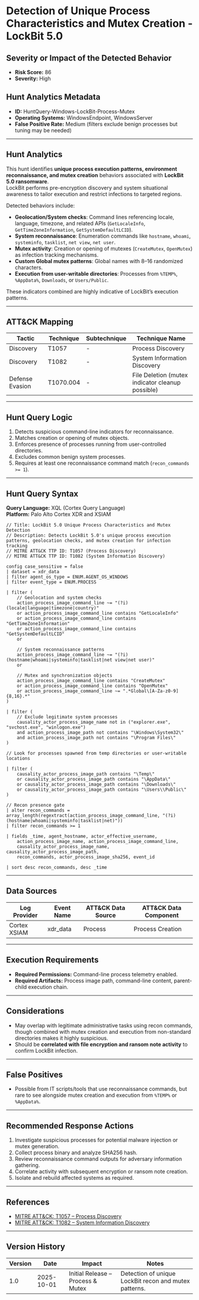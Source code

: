 # Detection of Unique Process Characteristics and Mutex Creation - LockBit 5.0

## Severity or Impact of the Detected Behavior
- **Risk Score:** 86  
- **Severity:** High  

## Hunt Analytics Metadata
- **ID:** HuntQuery-Windows-LockBit-Process-Mutex  
- **Operating Systems:** WindowsEndpoint, WindowsServer  
- **False Positive Rate:** Medium (filters exclude benign processes but tuning may be needed)  

---

## Hunt Analytics

This hunt identifies **unique process execution patterns, environment reconnaissance, and mutex creation** behaviors associated with **LockBit 5.0 ransomware**.  
LockBit performs pre-encryption discovery and system situational awareness to tailor execution and restrict infections to targeted regions.  

Detected behaviors include:  
- **Geolocation/System checks**: Command lines referencing locale, language, timezone, and related APIs (`GetLocaleInfo`, `GetTimeZoneInformation`, `GetSystemDefaultLCID`).  
- **System reconnaissance**: Enumeration commands like `hostname`, `whoami`, `systeminfo`, `tasklist`, `net view`, `net user`.  
- **Mutex activity**: Creation or opening of mutexes (`CreateMutex`, `OpenMutex`) as infection tracking mechanisms.  
- **Custom Global mutex patterns**: Global names with 8–16 randomized characters.  
- **Execution from user-writable directories**: Processes from `%TEMP%`, `%AppData%`, `Downloads`, or `Users/Public`.  

These indicators combined are highly indicative of LockBit’s execution patterns.  

---

## ATT&CK Mapping

| Tactic               | Technique   | Subtechnique | Technique Name               |
|----------------------|-------------|--------------|------------------------------|
| Discovery            | T1057       | -            | Process Discovery            |
| Discovery            | T1082       | -            | System Information Discovery |
| Defense Evasion      | T1070.004   | -            | File Deletion (mutex indicator cleanup possible) |

---

## Hunt Query Logic

1. Detects suspicious command-line indicators for reconnaissance.  
2. Matches creation or opening of mutex objects.  
3. Enforces presence of processes running from user-controlled directories.  
4. Excludes common benign system processes.  
5. Requires at least one reconnaissance command match (`recon_commands >= 1`).  

---

## Hunt Query Syntax

**Query Language:** XQL (Cortex Query Language)  
**Platform:** Palo Alto Cortex XDR and XSIAM  

```xql
// Title: LockBit 5.0 Unique Process Characteristics and Mutex Detection 
// Description: Detects LockBit 5.0's unique process execution patterns, geolocation checks, and mutex creation for infection tracking 
// MITRE ATT&CK TTP ID: T1057 (Process Discovery) 
// MITRE ATT&CK TTP ID: T1082 (System Information Discovery) 

config case_sensitive = false 
| dataset = xdr_data 
| filter agent_os_type = ENUM.AGENT_OS_WINDOWS 
| filter event_type = ENUM.PROCESS 

| filter ( 
    // Geolocation and system checks 
    action_process_image_command_line ~= "(?i)(locale|language|timezone|country)" 
    or action_process_image_command_line contains "GetLocaleInfo" 
    or action_process_image_command_line contains "GetTimeZoneInformation" 
    or action_process_image_command_line contains "GetSystemDefaultLCID" 
    or 

    // System reconnaissance patterns 
    action_process_image_command_line ~= "(?i)(hostname|whoami|systeminfo|tasklist|net view|net user)" 
    or  

    // Mutex and synchronization objects 
    action_process_image_command_line contains "CreateMutex" 
    or action_process_image_command_line contains "OpenMutex" 
    or action_process_image_command_line ~= ".*Global\[A-Za-z0-9]{8,16}.*" 
) 

| filter ( 
    // Exclude legitimate system processes 
    causality_actor_process_image_name not in ("explorer.exe", "svchost.exe", "winlogon.exe") 
    and action_process_image_path not contains "\Windows\System32\" 
    and action_process_image_path not contains "\Program Files\" 
) 

// Look for processes spawned from temp directories or user-writable locations 

| filter ( 
    causality_actor_process_image_path contains "\Temp\" 
    or causality_actor_process_image_path contains "\AppData\" 
    or causality_actor_process_image_path contains "\Downloads\" 
    or causality_actor_process_image_path contains "\Users\\Public\" 
) 

// Recon presence gate
| alter recon_commands = array_length(regextract(action_process_image_command_line, "(?i)(hostname|whoami|systeminfo|tasklist|net)")) 
| filter recon_commands >= 1 

| fields _time, agent_hostname, actor_effective_username, 
    action_process_image_name, action_process_image_command_line, 
    causality_actor_process_image_name, causality_actor_process_image_path, 
    recon_commands, actor_process_image_sha256, event_id 

| sort desc recon_commands, desc _time 
```

---

## Data Sources

| Log Provider   | Event Name | ATT&CK Data Source | ATT&CK Data Component |
|----------------|------------|--------------------|-----------------------|
| Cortex XSIAM   | xdr_data   | Process            | Process Creation      |

---

## Execution Requirements  
- **Required Permissions:** Command-line process telemetry enabled.  
- **Required Artifacts:** Process image path, command-line content, parent-child execution chain.  

---

## Considerations  
- May overlap with legitimate administrative tasks using recon commands, though combined with mutex creation and execution from non-standard directories makes it highly suspicious.  
- Should be **correlated with file encryption and ransom note activity** to confirm LockBit infection.  

---

## False Positives  
- Possible from IT scripts/tools that use reconnaissance commands, but rare to see alongside mutex creation and execution from `%TEMP%` or `%AppData%`.  

---

## Recommended Response Actions  
1. Investigate suspicious processes for potential malware injection or mutex generation.  
2. Collect process binary and analyze SHA256 hash.  
3. Review reconnaissance command outputs for adversary information gathering.  
4. Correlate activity with subsequent encryption or ransom note creation.  
5. Isolate and rebuild affected systems as required.  

---

## References  
- [MITRE ATT&CK: T1057 – Process Discovery](https://attack.mitre.org/techniques/T1057/)  
- [MITRE ATT&CK: T1082 – System Information Discovery](https://attack.mitre.org/techniques/T1082/)  

---

## Version History  

| Version | Date       | Impact                              | Notes                                                 |
|---------|------------|-------------------------------------|-------------------------------------------------------|
| 1.0     | 2025-10-01 | Initial Release – Process & Mutex   | Detection of unique LockBit recon and mutex patterns. |
